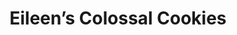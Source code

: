 ---
title: "Eileen’s Colossal Cookies"
url: /highlands-ranch/eileens-colossal-cookies/
shop: Bäckerei
---